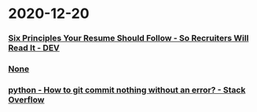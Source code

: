 
# 2020-12-20

### [Six Principles Your Resume Should Follow - So Recruiters Will Read It - DEV](https://dev.to/gergelyorosz/six-principles-your-resume-should-follow-so-recruiters-will-read-it-3a0o)

### [None](https://www.bilibili.com/video/av3148282/)

### [python - How to git commit nothing without an error? - Stack Overflow](https://stackoverflow.com/questions/8123674/how-to-git-commit-nothing-without-an-error)